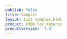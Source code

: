```yaml
---
publish: false
title: Samples
layout: list-samples.html
product: EMDK For Xamarin
productversion: '7.0'
---
```


















